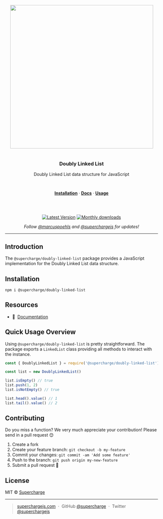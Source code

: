 <div align="center">
  <a href="https://superchargejs.com">
    <img width="471" style="max-width:100%;" src="https://superchargejs.com/images/supercharge-text.svg" />
  </a>
  <br/>
  <br/>
  <p>
    <h3>Doubly Linked List</h3>
  </p>
  <p>
    Doubly Linked List data structure for JavaScript
  </p>
  <br/>
  <p>
    <a href="#installation"><strong>Installation</strong></a> ·
    <a href="#resources"><strong>Docs</strong></a> ·
    <a href="#quick-usage-overview"><strong>Usage</strong></a>
  </p>
  <br/>
  <br/>
  <p>
    <a href="https://www.npmjs.com/package/@supercharge/doubly-linked-list"><img src="https://img.shields.io/npm/v/@supercharge/doubly-linked-list.svg" alt="Latest Version"></a>
    <a href="https://www.npmjs.com/package/@supercharge/doubly-linked-list"><img src="https://img.shields.io/npm/dm/@supercharge/doubly-linked-list.svg" alt="Monthly downloads"></a>
  </p>
  <p>
    <em>Follow <a href="http://twitter.com/marcuspoehls">@marcuspoehls</a> and <a href="http://twitter.com/superchargejs">@superchargejs</a> for updates!</em>
  </p>
</div>

---

## Introduction
The `@supercharge/doubly-linked-list` package provides a JavaScript implementation for the Doubly Linked List data structure.


## Installation

```
npm i @supercharge/doubly-linked-list
```


## Resources

- 📖 &nbsp;[Documentation](https://superchargejs.com/docs/doubly-linked-list)


## Quick Usage Overview
Using `@supercharge/doubly-linked-list` is pretty straightforward. The package exports a `LinkedList` class providing all methods to interact with the instance.

```js
const { DoublyLinkedList } = require('@supercharge/doubly-linked-list')

const list = new DoublyLinkedList()

list.isEmpty() // true
list.push(1, 2)
list.isNotEmpty() // true

list.head().value() // 1
list.tail().value() // 2
```


## Contributing
Do you miss a function? We very much appreciate your contribution! Please send in a pull request 😊

1.  Create a fork
2.  Create your feature branch: `git checkout -b my-feature`
3.  Commit your changes: `git commit -am 'Add some feature'`
4.  Push to the branch: `git push origin my-new-feature`
5.  Submit a pull request 🚀


## License
MIT © [Supercharge](https://superchargejs.com)

---

> [superchargejs.com](https://superchargejs.com) &nbsp;&middot;&nbsp;
> GitHub [@supercharge](https://github.com/supercharge) &nbsp;&middot;&nbsp;
> Twitter [@superchargejs](https://twitter.com/superchargejs)
